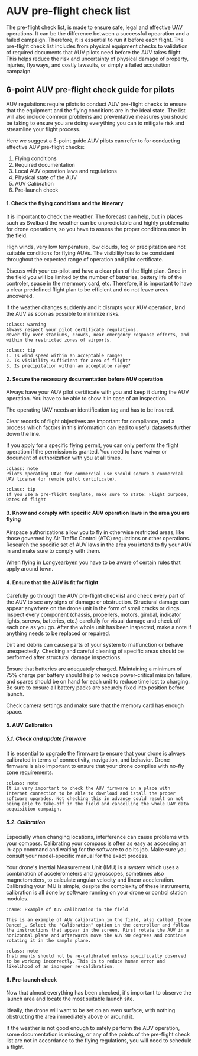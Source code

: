 # AUV pre-flight check list
The pre-flight check list, is made to ensure safe, legal and effective UAV operations. It can be the difference between a successful opearation and a failed campaign. Therefore, it is essential to run it before each flight.
The pre-flight check list includes from physical equipment checks to validation of required documents that AUV pilots need before the AUV takes flight. This helps reduce the risk and uncertainty of physical damage of property, injuries, flyaways, and costly lawsuits, or simply a failed acquisition campaign.

## 6-point AUV pre-flight check guide for pilots
AUV regulations require pilots to conduct AUV pre-flight checks to ensure that the equipment and the flying conditions are in the ideal state. The list will also include common problems and preventative measures you should be taking to ensure you are doing everything you can to mitigate risk and streamline your flight process.

Here we suggest a 5-point guide AUV pilots can refer to for conducting effective AUV pre-flight checks:
1. Flying conditions
2. Required documentation
3. Local AUV operation laws and regulations
4. Physical state of the AUV
5. AUV Calibration
6. Pre-launch check

#### 1. Check the flying conditions and the itinerary
It is important to check the weather. The forecast can help, but in places such as Svalbard the weather can be unpredictable and highly problematic for drone operations, so you have to assess the proper conditions once in the field.

High winds, very low temperature, low clouds, fog or precipitation are not suitable conditions for flying AUVs. The  visibility has to be consistent throughout the expected range of operation and pilot certificate.

Discuss with your co-pilot and have a clear plan of the flight plan. Once in the field you will be limited by the number of batteries, battery life of the controler, space in the memmory card, etc. Therefore, it is important to have a clear predefined flight plan to be efficient and do not leave areas uncovered.

If the weather changes suddenly and it disrupts your AUV operation, land the AUV as soon as possible to minimize risks.

```{admonition} Certificate regulations
:class: warning
Always respect your pilot certificate regulations.
Never fly over stadiums, crowds, near emergency response efforts, and within the restricted zones of airports.
```

```{admonition} Suggested questions you should ask yourself before flying
:class: tip
1. Is wind speed within an acceptable range?
2. Is visibility sufficient for area of flight?
3. Is precipitation within an acceptable range?
```

#### 2. Secure the necessary documentation before AUV operation
Always have your AUV pilot certificate with you and keep it during the AUV operation. You have to be able to show it in case of an inspection.

The operating UAV needs an identification tag and has to be insured.

Clear records of flight objectives are important for compliance, and a process which factors in this information can lead to useful datasets further down the line.

If you apply for a specific flying permit, you can only perform the flight operation if the permission is granted. You need to have waiver or document of authorization with you at all times.

```{admonition} Commercial use
:class: note
Pilots operating UAVs for commercial use should secure a commercial UAV license (or remote pilot certificate).
```

```{admonition} Pre-flight template
:class: tip
If you use a pre-flight template, make sure to state: Flight purpose, Dates of flight
```

#### 3. Know and comply with specific AUV operation laws in the area you are flying
Airspace authorizations allow you to fly in otherwise restricted areas, like those governed by Air Traffic Control (ATC) regulations or other operations.
Research the specific set of AUV laws in the area you intend to fly your AUV in and make sure to comply with them. 

When flying in [Longyearbyen](https://unisvalbard.github.io/Geo-UAV/content/lessons/environment/longyearbyen.html) you have to be aware of certain rules that apply around town.

#### 4. Ensure that the AUV is fit for flight
Carefully go through the AUV pre-flight checklist and check every part of the AUV to see any signs of damage or obstruction. Structural damage can appear anywhere on the drone unit in the form of small cracks or dings. Inspect every component (chassis, propellers, motors, gimbal, indicator lights, screws, batteries, etc.) carefully for visual damage and check off each one as you go. After the whole unit has been inspected, make a note if anything needs to be replaced or repaired.

Dirt and debris can cause parts of your system to malfunction or behave unexpectedly. Checking and careful cleaning of specific areas should be performed after structural damage inspections.

Ensure that batteries are adequately charged. Maintaining a minimum of 75% charge per battery should help to reduce power-critical mission failure, and spares should be on hand for each unit to reduce time lost to charging. Be sure to ensure all battery packs are securely fixed into position before launch.

Check camera settings and make sure that the memory card has enough space.

#### 5. AUV Calibration

##### 5.1. Check and update firmware
It is essential to upgrade the firmware to ensure that your drone is always calibrated in terms of connectivity, navigation, and behavior. Drone firmware is also important to ensure that your drone complies with no-fly zone requirements.

```{admonition} Internet connection
:class: note
It is very important to check the AUV firmware in a place with Internet connection to be able to download and istall the proper software upgrades. Not checking this in advance could result on not being able to take-off in the field and cancelling the whole UAV data acquisition campaign.
```

##### 5.2. Calibration
Especially when changing locations, interference can cause problems with your compass. Calibrating your compass is often as easy as accessing an in-app command and waiting for the software to do its job. Make sure you consult your model-specific manual for the exact process.

Your drone's Inertial Measurement Unit (IMU) is a system which uses a combination of accelerometers and gyroscopes, sometimes also magnetometers, to calculate angular velocity and linear acceleration. Calibrating your IMU is simple, despite the complexity of these instruments, calibration is all done by software running on your drone or control station modules.

```{figure} assets/XXXXX/XXXXX.gif
:name: Example of AUV calibration in the field

This is an example of AUV calibration in the field, also called _Drone Dance!_. Select the "Calibration" option in the controller and follow the instructions that appear in the screen. First rotate the AUV in a horizontal plane and afterwards move the AUV 90 degrees and continue rotating it in the sample plane.
```

```{admonition} Instruments calibration
:class: note
Instruments should not be re-calibrated unless specifically observed to be working incorrectly. This is to reduce human error and likelihood of an improper re-calibration.
```

#### 6. Pre-launch check
Now that almost everything has been checked, it's important to observe the launch area and locate the most suitable launch site.

Ideally, the drone will want to be set on an even surface, with nothing obstructing the area immediately above or around it.

If the weather is not good enough to safely perform the AUV operation, some documentation is missing, or any of the points of the pre-flight check list are not in accordance to the flying regulations, you will need to schedule a flight.